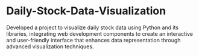 # Daily-Stock-Data-Visualization
 Developed a project to visualize daily stock data using Python and its libraries, integrating  web development components to create an interactive and user-friendly interface that  enhances data representation through advanced visualization techniques.

